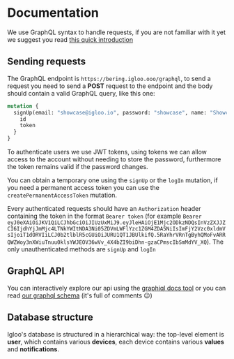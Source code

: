# Documentation

We use GraphQL syntax to handle requests, if you are not familiar with it yet we suggest you read [this quick introduction](https://graphql.org/learn/)

## Sending requests

The GraphQL endpoint is `https://bering.igloo.ooo/graphql`, to send a request you need to send a **POST** request to the endpoint and the body should contain a valid GraphQL query, like this one:

```graphql
mutation {
  signUp(email: "showcase@igloo.io", password: "showcase", name: "Showcase") {
    id
    token
  }
}
```

To authenticate users we use JWT tokens, using tokens we can allow access to the account without needing to store the password, furthermore the token remains valid if the password changes.

You can obtain a temporary one using the `signUp` or the `logIn` mutation, if you need a permanent access token you can use the `createPermanentAccessToken` mutation.

Every authenticated requests should have an `Authorization` header containing the token in the format `Bearer token` (for example `Bearer eyJ0eXAiOiJKV1QiLCJhbGciOiJIUzUxMiJ9.eyJleHAiOjE1Mjc2ODkzNDQsInVzZXJJZCI6IjdhYjJmMjc4LTNkYWItNDA3Ni05ZDVmLWFlYzc1ZGM4ZDA5NiIsImFjY2Vzc0xldmVsIjoiT1dORVIiLCJ0b2tlblR5cGUiOiJURU1QT1JBUlkifQ.5RaYhrVRnTgByhQMoFvARRQWZWoy3nXWiuTnuu0klsYWJEOV36wVv_4X4bZI9biDhn-gzaCPmscIbSmMdYV_XQ`).
The only unauthenticated methods are `signUp` and `logIn`

## GraphQL API

You can interactively explore our api using the [graphiql docs tool](https://bering.igloo.ooo/graphiql) or you can read [our graphql schema](https://github.com/hellowitlab/iglooHouston/blob/master/graphql/types.graphql) (it's full of comments 😉)

## Database structure

Igloo's database is structured in a hierarchical way: the top-level element is **user**, which contains various **devices**, each device contains various **values** and **notifications**.
